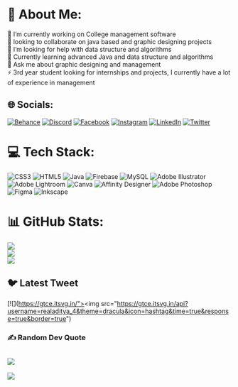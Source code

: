 # 💫 About Me:
🔭 I’m currently working on College management software<br>👀 looking to collaborate on java based and graphic designing projects<br>🤝 I’m looking for help with data structure and algorithms<br>🌱 Currently learning advanced Java and data structure and algorithms<br>💬 Ask me about graphic designing and management<br>⚡️ 3rd year student looking for internships and projects, I currently have a lot of experience in management


## 🌐 Socials:
[![Behance](https://img.shields.io/badge/Behance-1769ff?logo=behance&logoColor=white)](https://behance.net/adityatripathi13) [![Discord](https://img.shields.io/badge/Discord-%237289DA.svg?logo=discord&logoColor=white)](https://discord.gg/AWknYbrE) [![Facebook](https://img.shields.io/badge/Facebook-%231877F2.svg?logo=Facebook&logoColor=white)](https://facebook.com/Saadi.2104) [![Instagram](https://img.shields.io/badge/Instagram-%23E4405F.svg?logo=Instagram&logoColor=white)](https://instagram.com/realaditya4) [![LinkedIn](https://img.shields.io/badge/LinkedIn-%230077B5.svg?logo=linkedin&logoColor=white)](https://linkedin.com/in/realaditya4) [![Twitter](https://img.shields.io/badge/Twitter-%231DA1F2.svg?logo=Twitter&logoColor=white)](https://twitter.com/realaditya_4) 

# 💻 Tech Stack:
![CSS3](https://img.shields.io/badge/css3-%231572B6.svg?style=for-the-badge&logo=css3&logoColor=white) ![HTML5](https://img.shields.io/badge/html5-%23E34F26.svg?style=for-the-badge&logo=html5&logoColor=white) ![Java](https://img.shields.io/badge/java-%23ED8B00.svg?style=for-the-badge&logo=java&logoColor=white) ![Firebase](https://img.shields.io/badge/firebase-%23039BE5.svg?style=for-the-badge&logo=firebase) ![MySQL](https://img.shields.io/badge/mysql-%2300f.svg?style=for-the-badge&logo=mysql&logoColor=white) ![Adobe Illustrator](https://img.shields.io/badge/adobeillustrator-%23FF9A00.svg?style=for-the-badge&logo=adobeillustrator&logoColor=white) ![Adobe Lightroom](https://img.shields.io/badge/Adobe%20Lightroom-31A8FF.svg?style=for-the-badge&logo=Adobe%20Lightroom&logoColor=white) ![Canva](https://img.shields.io/badge/Canva-%2300C4CC.svg?style=for-the-badge&logo=Canva&logoColor=white) ![Affinity Designer](https://img.shields.io/badge/affinitydesginer-%231B72BE.svg?style=for-the-badge&logo=affinity-designer&logoColor=white) ![Adobe Photoshop](https://img.shields.io/badge/adobephotoshop-%2331A8FF.svg?style=for-the-badge&logo=adobephotoshop&logoColor=white) 	![Figma](https://img.shields.io/badge/figma-%23F24E1E.svg?style=for-the-badge&logo=figma&logoColor=white) ![Inkscape](https://img.shields.io/badge/Inkscape-e0e0e0?style=for-the-badge&logo=inkscape&logoColor=080A13)
# 📊 GitHub Stats:
![](https://github-readme-stats.vercel.app/api?username=realaditya4&theme=radical&hide_border=false&include_all_commits=true&count_private=false)<br/>
![](https://github-readme-streak-stats.herokuapp.com/?user=realaditya4&theme=radical&hide_border=false)<br/>
![](https://github-readme-stats.vercel.app/api/top-langs/?username=realaditya4&theme=radical&hide_border=false&include_all_commits=true&count_private=false&layout=compact)

## 🐦 Latest Tweet
[![](https://gtce.itsvg.in/"><img src="https://gtce.itsvg.in/api?username=realaditya_4&theme=dracula&icon=hashtag&time=true&response=true&border=true")

### ✍️ Random Dev Quote
![](https://quotes-github-readme.vercel.app/api?type=horizontal&theme=tokyonight)
---
[![](https://visitcount.itsvg.in/api?id=realaditya4&icon=2&color=5)](https://visitcount.itsvg.in)

